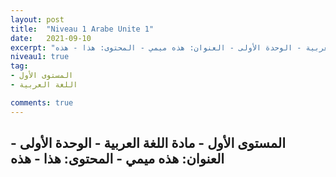 ```yaml
---
layout: post
title:  "Niveau 1 Arabe Unite 1"
date:   2021-09-10
excerpt: "المستوى الأول - مادة اللغة العربية - الوحدة الأولى - العنوان: هذه ميمي - المحتوى: هذا - هذه"
niveau1: true
tag:
- المستوى الأول 
- اللغة العربية

comments: true
---
```

        
## المستوى الأول - مادة اللغة العربية - الوحدة الأولى - العنوان: هذه ميمي - المحتوى: هذا - هذه
